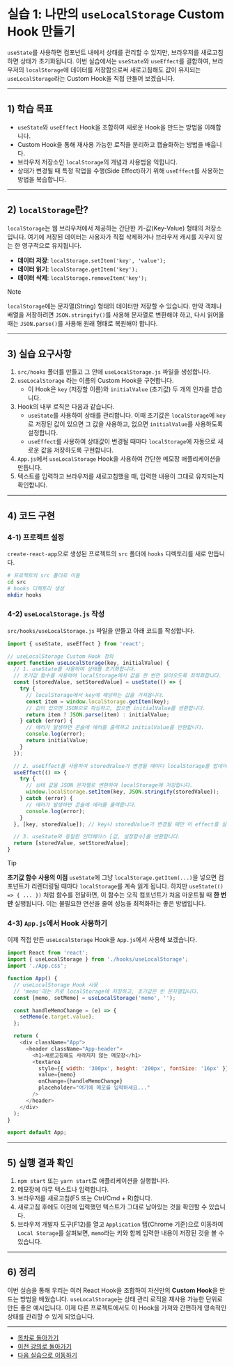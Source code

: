 # 실습 1: 나만의 `useLocalStorage` Custom Hook 만들기

`useState`를 사용하면 컴포넌트 내에서 상태를 관리할 수 있지만, 브라우저를 새로고침하면 상태가 초기화됩니다. 이번 실습에서는 `useState`와 `useEffect`를 결합하여, 브라우저의 `localStorage`에 데이터를 저장함으로써 새로고침해도 값이 유지되는 `useLocalStorage`라는 Custom Hook을 직접 만들어 보겠습니다.

---

## 1) 학습 목표

- `useState`와 `useEffect` Hook을 조합하여 새로운 Hook을 만드는 방법을 이해합니다.
- Custom Hook을 통해 재사용 가능한 로직을 분리하고 캡슐화하는 방법을 배웁니다.
- 브라우저 저장소인 `localStorage`의 개념과 사용법을 익힙니다.
- 상태가 변경될 때 특정 작업을 수행(Side Effect)하기 위해 `useEffect`를 사용하는 방법을 복습합니다.

---

## 2) `localStorage`란?

`localStorage`는 웹 브라우저에서 제공하는 간단한 키-값(Key-Value) 형태의 저장소입니다. 여기에 저장된 데이터는 사용자가 직접 삭제하거나 브라우저 캐시를 지우지 않는 한 영구적으로 유지됩니다.

- **데이터 저장**: `localStorage.setItem('key', 'value');`
- **데이터 읽기**: `localStorage.getItem('key');`
- **데이터 삭제**: `localStorage.removeItem('key');`

> [!NOTE]
> `localStorage`에는 문자열(String) 형태의 데이터만 저장할 수 있습니다. 만약 객체나 배열을 저장하려면 `JSON.stringify()`를 사용해 문자열로 변환해야 하고, 다시 읽어올 때는 `JSON.parse()`를 사용해 원래 형태로 복원해야 합니다.

---

## 3) 실습 요구사항

1.  `src/hooks` 폴더를 만들고 그 안에 `useLocalStorage.js` 파일을 생성합니다.
2.  `useLocalStorage` 라는 이름의 Custom Hook을 구현합니다.
    - 이 Hook은 `key` (저장할 이름)와 `initialValue` (초기값) 두 개의 인자를 받습니다.
3.  Hook의 내부 로직은 다음과 같습니다.
    - `useState`를 사용하여 상태를 관리합니다. 이때 초기값은 `localStorage`에 `key`로 저장된 값이 있으면 그 값을 사용하고, 없으면 `initialValue`를 사용하도록 설정합니다.
    - `useEffect`를 사용하여 상태값이 변경될 때마다 `localStorage`에 자동으로 새로운 값을 저장하도록 구현합니다.
4.  `App.js`에서 `useLocalStorage` Hook을 사용하여 간단한 메모장 애플리케이션을 만듭니다.
5.  텍스트를 입력하고 브라우저를 새로고침했을 때, 입력한 내용이 그대로 유지되는지 확인합니다.

---

## 4) 코드 구현

### 4-1) 프로젝트 설정

`create-react-app`으로 생성된 프로젝트의 `src` 폴더에 `hooks` 디렉토리를 새로 만듭니다.

```bash
# 프로젝트의 src 폴더로 이동
cd src
# hooks 디렉토리 생성
mkdir hooks
```

### 4-2) `useLocalStorage.js` 작성

`src/hooks/useLocalStorage.js` 파일을 만들고 아래 코드를 작성합니다.

```javascript
import { useState, useEffect } from 'react';

// useLocalStorage Custom Hook 정의
export function useLocalStorage(key, initialValue) {
  // 1. useState를 사용하여 상태를 초기화합니다.
  // 초기값 함수를 사용하여 localStorage에서 값을 한 번만 읽어오도록 최적화합니다.
  const [storedValue, setStoredValue] = useState(() => {
    try {
      // localStorage에서 key에 해당하는 값을 가져옵니다.
      const item = window.localStorage.getItem(key);
      // 값이 있으면 JSON으로 파싱하고, 없으면 initialValue를 반환합니다.
      return item ? JSON.parse(item) : initialValue;
    } catch (error) {
      // 에러가 발생하면 콘솔에 에러를 출력하고 initialValue를 반환합니다.
      console.log(error);
      return initialValue;
    }
  });

  // 2. useEffect를 사용하여 storedValue가 변경될 때마다 localStorage를 업데이트합니다.
  useEffect(() => {
    try {
      // 상태 값을 JSON 문자열로 변환하여 localStorage에 저장합니다.
      window.localStorage.setItem(key, JSON.stringify(storedValue));
    } catch (error) {
      // 에러가 발생하면 콘솔에 에러를 출력합니다.
      console.log(error);
    }
  }, [key, storedValue]); // key나 storedValue가 변경될 때만 이 effect를 실행합니다.

  // 3. useState와 동일한 인터페이스 [값, 설정함수]를 반환합니다.
  return [storedValue, setStoredValue];
}
```

> [!TIP]
> **초기값 함수 사용의 이점**
> `useState`에 그냥 `localStorage.getItem(...)`을 넣으면 컴포넌트가 리렌더링될 때마다 `localStorage`를 계속 읽게 됩니다. 하지만 `useState(() => { ... })` 처럼 함수를 전달하면, 이 함수는 오직 컴포넌트가 처음 마운트될 때 **한 번만** 실행됩니다. 이는 불필요한 연산을 줄여 성능을 최적화하는 좋은 방법입니다.

### 4-3) `App.js`에서 Hook 사용하기

이제 직접 만든 `useLocalStorage` Hook을 `App.js`에서 사용해 보겠습니다.

```javascript
import React from 'react';
import { useLocalStorage } from './hooks/useLocalStorage';
import './App.css';

function App() {
  // useLocalStorage Hook 사용
  // 'memo'라는 키로 localStorage에 저장하고, 초기값은 빈 문자열입니다.
  const [memo, setMemo] = useLocalStorage('memo', '');

  const handleMemoChange = (e) => {
    setMemo(e.target.value);
  };

  return (
    <div className="App">
      <header className="App-header">
        <h1>새로고침해도 사라지지 않는 메모장</h1>
        <textarea
          style={{ width: '300px', height: '200px', fontSize: '16px' }}
          value={memo}
          onChange={handleMemoChange}
          placeholder="여기에 메모를 입력하세요..."
        />
      </header>
    </div>
  );
}

export default App;
```

---

## 5) 실행 결과 확인

1.  `npm start` 또는 `yarn start`로 애플리케이션을 실행합니다.
2.  메모장에 아무 텍스트나 입력합니다.
3.  브라우저를 새로고침(F5 또는 Ctrl/Cmd + R)합니다.
4.  새로고침 후에도 이전에 입력했던 텍스트가 그대로 남아있는 것을 확인할 수 있습니다.
5.  브라우저 개발자 도구(F12)를 열고 `Application` 탭(Chrome 기준)으로 이동하여 `Local Storage`를 살펴보면, `memo`라는 키와 함께 입력한 내용이 저장된 것을 볼 수 있습니다.

---

## 6) 정리

이번 실습을 통해 우리는 여러 React Hook을 조합하여 자신만의 **Custom Hook**을 만드는 방법을 배웠습니다. `useLocalStorage`는 상태 관리 로직을 재사용 가능한 단위로 만든 좋은 예시입니다. 이제 다른 프로젝트에서도 이 Hook을 가져와 간편하게 영속적인 상태를 관리할 수 있게 되었습니다.

---

- [목차로 돌아가기](../README.md)
- [이전 강의로 돌아가기](./01-Custom-Hooks.md)
- [다음 실습으로 이동하기](./Lab2-Theme-Switcher.md) 